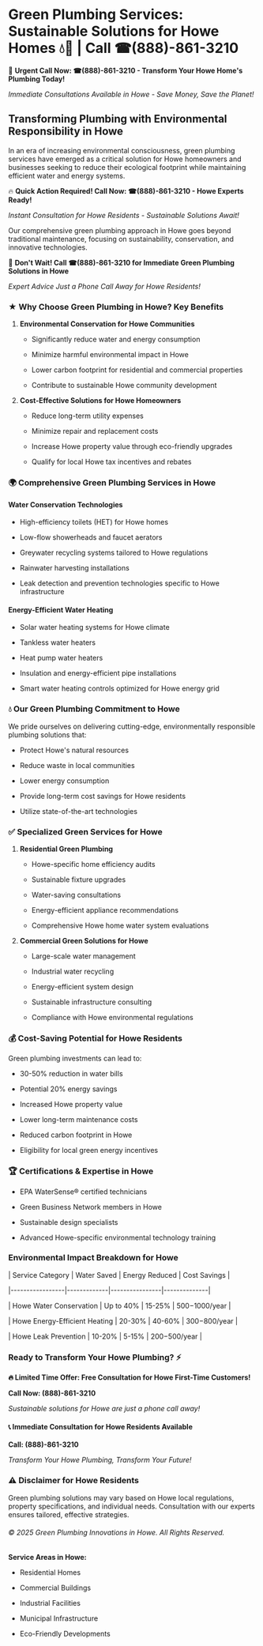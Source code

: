 # Green Plumbing Services: Sustainable Solutions for Howe Homes 💧🌿 | Call ☎(888)-861-3210

🚨 **Urgent Call Now: ☎(888)-861-3210 - Transform Your Howe Home's Plumbing Today!**
*Immediate Consultations Available in Howe - Save Money, Save the Planet!*

## Transforming Plumbing with Environmental Responsibility in Howe

In an era of increasing environmental consciousness, green plumbing services have emerged as a critical solution for Howe homeowners and businesses seeking to reduce their ecological footprint while maintaining efficient water and energy systems. 

🔥 **Quick Action Required! Call Now: ☎(888)-861-3210 - Howe Experts Ready!**
*Instant Consultation for Howe Residents - Sustainable Solutions Await!*

Our comprehensive green plumbing approach in Howe goes beyond traditional maintenance, focusing on sustainability, conservation, and innovative technologies.

🚨 **Don't Wait! Call ☎(888)-861-3210 for Immediate Green Plumbing Solutions in Howe**
*Expert Advice Just a Phone Call Away for Howe Residents!*

### ★ Why Choose Green Plumbing in Howe? Key Benefits

1. **Environmental Conservation for Howe Communities** 
   - Significantly reduce water and energy consumption
   - Minimize harmful environmental impact in Howe
   - Lower carbon footprint for residential and commercial properties
   - Contribute to sustainable Howe community development

2. **Cost-Effective Solutions for Howe Homeowners** 
   - Reduce long-term utility expenses
   - Minimize repair and replacement costs
   - Increase Howe property value through eco-friendly upgrades
   - Qualify for local Howe tax incentives and rebates

### 🌍 Comprehensive Green Plumbing Services in Howe

#### Water Conservation Technologies
- High-efficiency toilets (HET) for Howe homes
- Low-flow showerheads and faucet aerators
- Greywater recycling systems tailored to Howe regulations
- Rainwater harvesting installations
- Leak detection and prevention technologies specific to Howe infrastructure

#### Energy-Efficient Water Heating
- Solar water heating systems for Howe climate
- Tankless water heaters
- Heat pump water heaters
- Insulation and energy-efficient pipe installations
- Smart water heating controls optimized for Howe energy grid

### 💧 Our Green Plumbing Commitment to Howe

We pride ourselves on delivering cutting-edge, environmentally responsible plumbing solutions that:
- Protect Howe's natural resources
- Reduce waste in local communities
- Lower energy consumption
- Provide long-term cost savings for Howe residents
- Utilize state-of-the-art technologies

### ✅ Specialized Green Services for Howe

1. **Residential Green Plumbing**
   - Howe-specific home efficiency audits
   - Sustainable fixture upgrades
   - Water-saving consultations
   - Energy-efficient appliance recommendations
   - Comprehensive Howe home water system evaluations

2. **Commercial Green Solutions for Howe**
   - Large-scale water management
   - Industrial water recycling
   - Energy-efficient system design
   - Sustainable infrastructure consulting
   - Compliance with Howe environmental regulations

### 💰 Cost-Saving Potential for Howe Residents

Green plumbing investments can lead to:
- 30-50% reduction in water bills
- Potential 20% energy savings
- Increased Howe property value
- Lower long-term maintenance costs
- Reduced carbon footprint in Howe
- Eligibility for local green energy incentives

### 🏆 Certifications & Expertise in Howe

- EPA WaterSense® certified technicians
- Green Business Network members in Howe
- Sustainable design specialists
- Advanced Howe-specific environmental technology training

### Environmental Impact Breakdown for Howe

| Service Category | Water Saved | Energy Reduced | Cost Savings |
|-----------------|-------------|----------------|--------------|
| Howe Water Conservation | Up to 40% | 15-25% | $500-$1000/year |
| Howe Energy-Efficient Heating | 20-30% | 40-60% | $300-$800/year |
| Howe Leak Prevention | 10-20% | 5-15% | $200-$500/year |

### Ready to Transform Your Howe Plumbing? ⚡

**🔥 Limited Time Offer: Free Consultation for Howe First-Time Customers!**

**Call Now: (888)-861-3210**
*Sustainable solutions for Howe are just a phone call away!*

#### 📞 Immediate Consultation for Howe Residents Available

**Call: (888)-861-3210**
*Transform Your Howe Plumbing, Transform Your Future!*

### ⚠️ Disclaimer for Howe Residents

Green plumbing solutions may vary based on Howe local regulations, property specifications, and individual needs. Consultation with our experts ensures tailored, effective strategies.

###### © 2025 Green Plumbing Innovations in Howe. All Rights Reserved.

**Service Areas in Howe:** 
- Residential Homes
- Commercial Buildings
- Industrial Facilities
- Municipal Infrastructure
- Eco-Friendly Developments